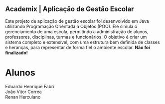 ## Academix | Aplicação de Gestão Escolar

Este projeto de aplicação de gestão escolar foi desenvolvido em Java utilizando Programação Orientada a Objetos (POO). Ele simula o gerenciamento de uma escola, permitindo a administração de alunos, professores, disciplinas, turmas e funcionários. O objetivo é criar um sistema completo e extensível, com uma estrutura bem definida de classes e heranças, para representar de forma fiel o ambiente escolar. **Não foi finalizado!**

# Alunos
Eduardo Henrique Fabri <br>
João Vitor Correa <br>
Renan Herculano <br>
